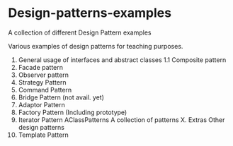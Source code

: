 # Design-patterns-examples
A collection of different Design Pattern examples

Various examples of design patterns for teaching purposes.

1. General usage of interfaces and abstract classes
1.1 Composite pattern
2. Facade pattern
3. Observer pattern
4. Strategy Pattern
5. Command Pattern
6. Bridge Pattern (not avail. yet)
7. Adaptor Pattern
8. Factory Pattern (Including prototype)
9. Iterator Pattern
AClassPatterns A collection of patterns
X. Extras Other design patterns
10. Template Pattern
